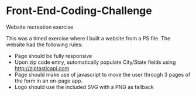 # Front-End-Coding-Challenge
Website recreation exercise

This was a timed exercise where I built a website from a PS file. The website had the following rules:
- Page should be fully responsive
- Upon zip code entry, automatically populate City/State fields using http://ziptasticapi.com
- Page should make use of javascript to move the user through 3 pages of the form in an on-page app.
- Logo should use the included SVG with a PNG as fallback

